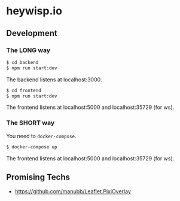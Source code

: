 # heywisp.io

## Development

### The LONG way

```sh
$ cd backend
$ npm run start:dev
```

The backend listens at localhost:3000.

```sh
$ cd frontend
$ npm run start:dev
```

The frontend listens at localhost:5000 and localhost:35729 (for ws).

### The SHORT way

You need to `docker-compose`.

```sh
$ docker-compose up
```

The frontend listens at localhost:5000 and localhost:35729 (for ws).

## Promising Techs

- https://github.com/manubb/Leaflet.PixiOverlay
